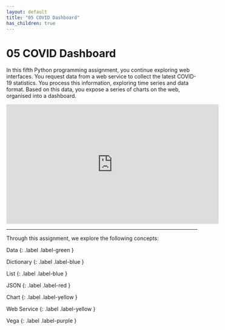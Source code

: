 ```yaml
---
layout: default
title: "05 COVID Dashboard"
has_children: true
---
```


# 05 COVID Dashboard

In this fifth Python programming assignment, you continue exploring web interfaces. You request data from a web service to collect the latest COVID-19 statistics. You process this information, exploring time series and data format. Based on this data, you expose a series of charts on the web, organised into a dashboard.

<iframe width="560" height="315" src="https://www.youtube.com/embed/SsH7m0eOHu4" frameborder="0" allow="accelerometer; autoplay; clipboard-write; encrypted-media; gyroscope; picture-in-picture" allowfullscreen></iframe>

---

Through this assignment, we explore the following concepts:

Data
{: .label .label-green }

Dictionary
{: .label .label-blue }

List
{: .label .label-blue }

JSON
{: .label .label-red }

Chart
{: .label .label-yellow }

Web Service
{: .label .label-yellow }

Vega
{: .label .label-purple }

